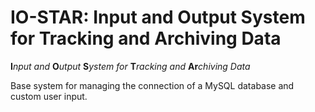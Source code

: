 # IO-STAR: Input and Output System for Tracking and Archiving Data

**I***nput and* **O***utput* **S***ystem for* **T***racking and* **Ar***chiving Data*

Base system for managing the connection of a MySQL database and custom user input.
